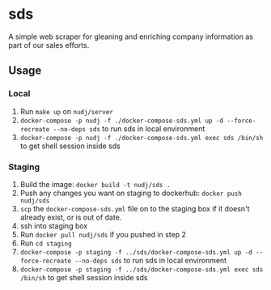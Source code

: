 # sds
A simple web scraper for gleaning and enriching company information as part of our sales efforts.

## Usage
### Local
1. Run `make up` on `nudj/server`
2. `docker-compose -p nudj -f ./docker-compose-sds.yml up -d --force-recreate --no-deps sds` to run sds in local environment
3. `docker-compose -p nudj -f ./docker-compose-sds.yml exec sds /bin/sh` to get shell session inside sds

### Staging
1. Build the image: `docker build -t nudj/sds .`
2. Push any changes you want on staging to dockerhub: `docker push nudj/sds`
3. `scp` the `docker-compose-sds.yml` file on to the staging box if it doesn't already exist, or is out of date.
4. ssh into staging box
4. Run `docker pull nudj/sds` if you pushed in step 2
4. Run `cd staging`
5. `docker-compose -p staging -f ../sds/docker-compose-sds.yml up -d --force-recreate --no-deps sds` to run sds in local environment
6. `docker-compose -p staging -f ../sds/docker-compose-sds.yml exec sds /bin/sh` to get shell session inside sds
